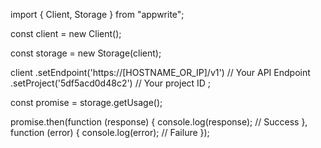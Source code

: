 import { Client, Storage } from "appwrite";

const client = new Client();

const storage = new Storage(client);

client
    .setEndpoint('https://[HOSTNAME_OR_IP]/v1') // Your API Endpoint
    .setProject('5df5acd0d48c2') // Your project ID
;

const promise = storage.getUsage();

promise.then(function (response) {
    console.log(response); // Success
}, function (error) {
    console.log(error); // Failure
});